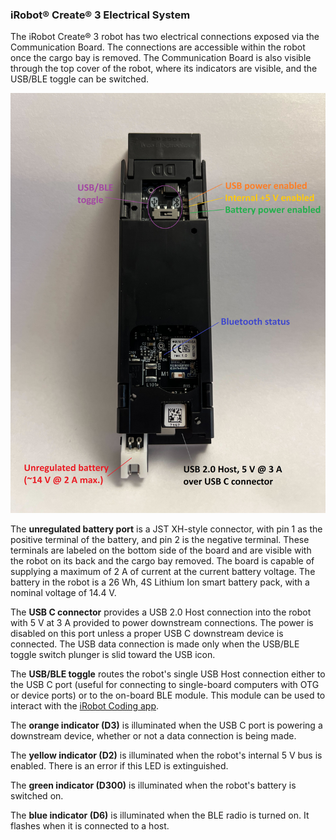 ### iRobot® Create® 3 Electrical System

The iRobot Create® 3 robot has two electrical connections exposed via the Communication Board. The connections are accessible within the robot once the cargo bay is removed. The Communication Board is also visible through the top cover of the robot, where its indicators are visible, and the USB/BLE toggle can be switched.

![Communication Board](data/adapter_out.jpg "Communication Board")

The **unregulated battery port** is a JST XH-style connector, with pin 1 as the positive terminal of the battery, and pin 2 is the negative terminal. These terminals are labeled on the bottom side of the board and are visible with the robot on its back and the cargo bay removed. The board is capable of supplying a maximum of 2 A of current at the current battery voltage. The battery in the robot is a 26 Wh, 4S Lithium Ion smart battery pack, with a nominal voltage of 14.4 V.

The **USB C connector** provides a USB 2.0 Host connection into the robot with 5 V at 3 A provided to power downstream connections. The power is disabled on this port unless a proper USB C downstream device is connected. The USB data connection is made only when the USB/BLE toggle switch plunger is slid toward the USB icon.

The **USB/BLE toggle** routes the robot's single USB Host connection either to the USB C port (useful for connecting to single-board computers with OTG or device ports) or to the on-board BLE module. This module can be used to interact with the [iRobot Coding app](https://code.irobot.com).

The **orange indicator (D3)** is illuminated when the USB C port is powering a downstream device, whether or not a data connection is being made.

The **yellow indicator (D2)** is illuminated when the robot's internal 5 V bus is enabled. There is an error if this LED is extinguished.

The **green indicator (D300)** is illuminated when the robot's battery is switched on.

The **blue indicator (D6)** is illuminated when the BLE radio is turned on. It flashes when it is connected to a host.